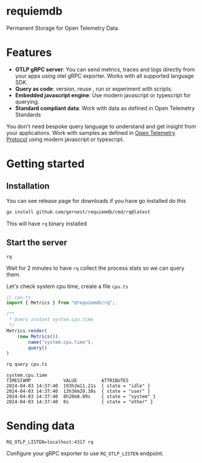 # requiemdb

Permanent Storage for Open Telemetry Data.

# Features

- **OTLP gRPC server**: You can send metrics, traces and logs directly
 from your apps using otel gRPC exporter. Works with all supported language SDK.
- **Query as code**: version, reuse , run or experiment with scripts.
- **Embedded javascript engine**: Use modern javascript or typescript for querying.
- **Standard compliant data**: Work with data as defined in Open Telemetry Standards

 You don't need bespoke query language to understand and get insight from your
 applications. Work with samples as defined in [Open Telemetry Protocol](https://github.com/open-telemetry/opentelemetry-proto) using modern javascript or typescript.


# Getting started

## Installation

You can see release page for downloads if you have go installed do this

```bash
go install github.com/gernest/requiemdb/cmd/rq@latest
```

This will have `rq` binary installed

## Start the server

```
rq
```

Wait for 2 minutes to have `rq`  collect the process stats so we can query them.

Let's check system cpu time, create a file `cpu.ts`
```ts
// cpu.ts
import { Metrics } from "@requiemdb/rq";

/**
 * Query instant system.cpu.time
 */
Metrics.render(
    (new Metrics()).
        name("system.cpu.time").
        query()
)
```

```bash
rq query cpu.ts
```
```
system.cpu.time
TIMESTAMP            VALUE         ATTRIBUTES            
2024-04-03 14:37:40  193h2m11.21s  { state = "idle" }    
2024-04-03 14:37:40  13h36m20.38s  { state = "user" }    
2024-04-03 14:37:40  8h20m8.09s    { state = "system" }  
2024-04-03 14:37:40  0s            { state = "other" }   
```

# Sending data

```
RQ_OTLP_LISTEN=localhost:4317 rq
```

Configure your gRPC exporter to use `RQ_OTLP_LISTEN` endpoint.